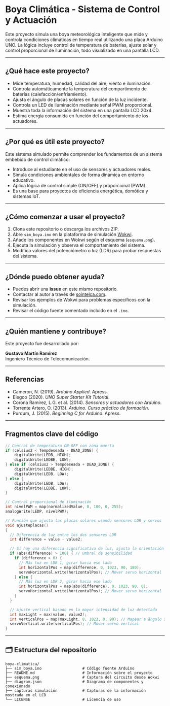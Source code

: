 # Boya Climática - Sistema de Control y Actuación

Este proyecto simula una boya meteorológica inteligente que mide y controla condiciones climáticas en tiempo real utilizando una placa Arduino UNO. La lógica incluye control de temperatura de baterías, ajuste solar y control proporcional de iluminación, todo visualizado en una pantalla LCD.

---

##  ¿Qué hace este proyecto?

- Mide temperatura, humedad, calidad del aire, viento e iluminación.
- Controla automáticamente la temperatura del compartimento de baterías (calefacción/enfriamiento).
- Ajusta el ángulo de placas solares en función de la luz incidente.
- Controla un LED de iluminación mediante señal PWM proporcional.
- Muestra toda la información del sistema en una pantalla LCD 20x4.
- Estima energía consumida en función del comportamiento de los actuadores.

---

##  ¿Por qué es útil este proyecto?

Este sistema simulado permite comprender los fundamentos de un sistema embebido de control climático:
- Introduce al estudiante en el uso de sensores y actuadores reales.
- Simula condiciones ambientales de forma dinámica en entorno educativo.
- Aplica lógica de control simple (ON/OFF) y proporcional (PWM).
- Es una base para proyectos de eficiencia energética, domótica y sistemas IoT.

---

##  ¿Cómo comenzar a usar el proyecto?

1. Clona este repositorio o descarga los archivos ZIP.
2. Abre `sim_boya.ino` en la plataforma de simulación [Wokwi](https://wokwi.com).
3. Añade los componentes en Wokwi según el esquema (`esquema.png`).
4. Ejecuta la simulación y observa el comportamiento del sistema.
5. Modifica valores del potenciómetro o luz (LDR) para probar respuestas del sistema.

---

##  ¿Dónde puedo obtener ayuda?

- Puedes abrir una **issue** en este mismo repositorio.
- Contactar al autor a través de [sointelca.com](https://sointelca.com).
- Revisar los ejemplos de Wokwi para problemas específicos con la simulación.
- Revisar el código fuente comentado incluido en el `.ino`.

---

##  ¿Quién mantiene y contribuye?

Este proyecto fue desarrollado por:

**Gustavo Martín Ramírez**  
Ingeniero Técnico de Telecomunicación.  

---

##  Referencias

- Cameron, N. (2019). *Arduino Applied*. Apress.
- Elegoo (2020). *UNO Super Starter Kit Tutorial*.
- Corona Ramírez, L.G. et al. (2014). *Sensores y actuadores con Arduino*.
- Torrente Artero, O. (2013). *Arduino. Curso práctico de formación*.
- Purdum, J. (2015). *Beginning C for Arduino*. Apress.

---

##  Fragmentos clave del código

```cpp
// Control de temperatura ON-OFF con zona muerta
if (celsius2 < Tempdeseada - DEAD_ZONE) {
    digitalWrite(LEDB, HIGH);
    digitalWrite(LEDBE, LOW);
} else if (celsius2 > Tempdeseada + DEAD_ZONE) {
    digitalWrite(LEDBE, HIGH);
    digitalWrite(LEDB, LOW);
} else {
    digitalWrite(LEDB, LOW);
    digitalWrite(LEDBE, LOW);
}
```

```cpp
// Control proporcional de iluminación
int nivelPWM = map(normalizedValue, 0, 100, 0, 255);
analogWrite(LEDP, nivelPWM);
```

```cpp
// Función que ajusta las placas solares usando sensores LDR y servos
void ajusteplacas()
{
  // Diferencia de luz entre los dos sensores LDR
  int difference = value - value2;

  // Si hay una diferencia significativa de luz, ajusta la orientación horizontal
  if (abs(difference) > 100) { // Umbral de sensibilidad
    if (difference > 0) {
      // Más luz en LDR 1, girar hacia ese lado
      int horizontalPos = map(difference, 0, 1023, 90, 180);
      servoHorizontal.write(horizontalPos); // Mover servo horizontal
    } else {
      // Más luz en LDR 2, girar hacia ese lado
      int horizontalPos = map(abs(difference), 0, 1023, 90, 0);
      servoHorizontal.write(horizontalPos); // Mover servo horizontal
    }
  }

  // Ajuste vertical basado en la mayor intensidad de luz detectada
  int maxLight = max(value, value2);
  int verticalPos = map(maxLight, 0, 1023, 0, 90); // Mapear a ángulo servo
  servoVertical.write(verticalPos); // Mover servo vertical
}
```
---

## 🗂️ Estructura del repositorio

```
boya-climatica/
├── sim_boya.ino                  # Código fuente Arduino
├── README.md                     # Información sobre el proyecto
├── esquema.png                   # Captura del circuito desde Wokwi
├── diagram.json                  # Diagrama de componentes y conexionado
├── capturas simulación           # Capturas de la información mostrada en el LCD
└── LICENSE                       # Licencia de uso
```
